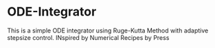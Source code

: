 # ODE-Integrator
This is a simple ODE integrator using Ruge-Kutta Method with adaptive stepsize control.
INspired by Numerical Recipes by Press
